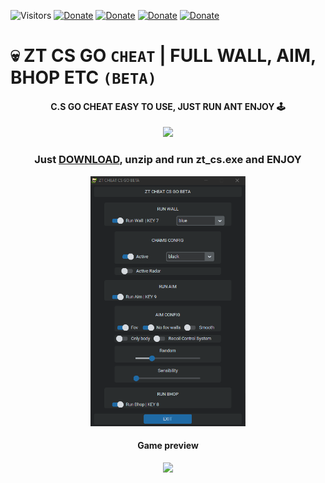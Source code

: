 ![Visitors](https://api.visitorbadge.io/api/visitors?path=https%3A%2F%2Fgithub.com%2Fzabbix-byte%2Fzt_cs_cheat%2F&countColor=%23263759)
[![Donate](https://img.shields.io/badge/PayPal-00457C?style=for-the-badge&logo=paypal&logoColor=white
)](https://www.paypal.com/donate/?hosted_button_id=5MTHH82ABTJDA)
[![Donate](https://img.shields.io/badge/GitHub-100000?style=for-the-badge&logo=github&logoColor=white)](https://github.com/zabbix-byte)
[![Donate](https://img.shields.io/badge/Windows-0078D6?style=for-the-badge&logo=windows&logoColor=white)](https://github.com/zabbix-byte/zt_cs_cheat/releases/download/B-0.6/zt_cs.zip)
[![Donate](https://img.shields.io/badge/Python-3776AB?style=for-the-badge&logo=python&logoColor=white)](https://www.python.org/)

# 💀 ZT CS GO `CHEAT` | FULL WALL, AIM, BHOP ETC `(BETA)`

 <h4 align="center">
C.S GO CHEAT EASY TO USE, JUST RUN ANT ENJOY 🕹
 </h4>
 
 <p align="center">
  <img height=100px src="https://github.com/zabbix-byte/zt_cs_cheat/blob/main/ico.ico" />
</p>

<h3 align="center">
Just <a href="https://github.com/zabbix-byte/zt_cs_cheat/releases/download/B-0.6/zt_cs.zip">DOWNLOAD</a>, unzip and run <strong>zt_cs.exe</strong> and ENJOY
</h3>

<p align="center">
  <img height=400px src="https://github.com/zabbix-byte/zt_cs_cheat/blob/main/app.png" />
</p>

<h4 align="center">
Game preview
</h4>

<p align="center">
<img height=400px src="https://github.com/zabbix-byte/zt_cs_cheat/blob/main/preview.png" />
</p>




